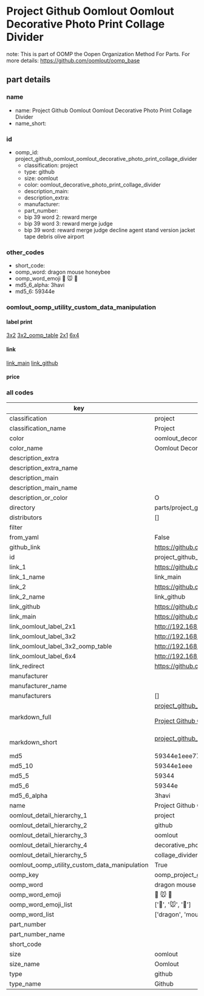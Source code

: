 # Project Github Oomlout Oomlout Decorative Photo Print Collage Divider  

note: This is part of OOMP the Oopen Organization Method For Parts. For more details: https://github.com/oomlout/oomp_base

##  part details
  







### name
* name: Project Github Oomlout Oomlout Decorative Photo Print Collage Divider
* name_short: 
### id
* oomp_id: project_github_oomlout_oomlout_decorative_photo_print_collage_divider
  * classification: project
  * type: github
  * size: oomlout
  * color: oomlout_decorative_photo_print_collage_divider
  * description_main: 
  * description_extra: 
  * manufacturer: 
  * part_number: 
  * bip 39 word 2: reward merge
  * bip 39 word 3: reward merge judge
  * bip 39 word: reward merge judge decline agent stand version jacket tape debris olive airport

### other_codes
* short_code: 
* oomp_word: dragon mouse honeybee
* oomp_word_emoji :dragon: :mouse: :honeybee:
* md5_6_alpha: 3havi
* md5_6: 59344e






### oomlout_oomp_utility_custom_data_manipulation
#### label print
[3x2](http://192.168.1.245:1112/?label=oomp%203havi)
[3x2_oomp_table](http://192.168.1.108:1112/?label=oomp%203havi)
[2x1](http://192.168.1.242:1112/?label=oomp%203havi)
[6x4](http://192.168.1.55:1112/?label=oomp%203havi)    

#### link

[link_main](https://github.com/oomlout/oomlout_oomp_version_1_messy/tree/main/parts/project_github_oomlout_oomlout_decorative_photo_print_collage_divider) [link_github](https://github.com/oomlout/oomlout_oomp_version_1_messy/tree/main/parts/project_github_oomlout_oomlout_decorative_photo_print_collage_divider)                             

#### price







### all codes 
| key | value |  
| --- | --- |  
| classification | project |  
| classification_name | Project |  
| color | oomlout_decorative_photo_print_collage_divider |  
| color_name | Oomlout Decorative Photo Print Collage Divider |  
| description_extra |  |  
| description_extra_name |  |  
| description_main |  |  
| description_main_name |  |  
| description_or_color | O  |  
| directory | parts/project_github_oomlout_oomlout_decorative_photo_print_collage_divider |  
| distributors | [] |  
| filter |  |  
| from_yaml | False |  
| github_link | https://github.com/oomlout/oomlout_oomp_part_src/tree/main/parts/project_github_oomlout_oomlout_decorative_photo_print_collage_divider |  
| id | project_github_oomlout_oomlout_decorative_photo_print_collage_divider |  
| link_1 | https://github.com/oomlout/oomlout_oomp_version_1_messy/tree/main/parts/project_github_oomlout_oomlout_decorative_photo_print_collage_divider |  
| link_1_name | link_main |  
| link_2 | https://github.com/oomlout/oomlout_oomp_version_1_messy/tree/main/parts/project_github_oomlout_oomlout_decorative_photo_print_collage_divider |  
| link_2_name | link_github |  
| link_github | https://github.com/oomlout/oomlout_oomp_version_1_messy/tree/main/parts/project_github_oomlout_oomlout_decorative_photo_print_collage_divider |  
| link_main | https://github.com/oomlout/oomlout_oomp_version_1_messy/tree/main/parts/project_github_oomlout_oomlout_decorative_photo_print_collage_divider |  
| link_oomlout_label_2x1 | http://192.168.1.242:1112/?label=oomp%203havi |  
| link_oomlout_label_3x2 | http://192.168.1.245:1112/?label=oomp%203havi |  
| link_oomlout_label_3x2_oomp_table | http://192.168.1.108:1112/?label=oomp%203havi |  
| link_oomlout_label_6x4 | http://192.168.1.55:1112/?label=oomp%203havi |  
| link_redirect | https://github.com/oomlout/oomlout_oomp_version_1_messy/tree/main/parts/project_github_oomlout_oomlout_decorative_photo_print_collage_divider |  
| manufacturer |  |  
| manufacturer_name |  |  
| manufacturers | [] |  
| markdown_full | [project_github_oomlout_oomlout_decorative_photo_print_collage_divider](none)<br>[](none)<br>[Project Github Oomlout Oomlout Decorative Photo Print Collage Divider](none)<br><br> |  
| markdown_short | [project_github_oomlout_oomlout_decorative_photo_print_collage_divider](none)<br><br> |  
| md5 | 59344e1eee771e5b5202738ef162ddc5 |  
| md5_10 | 59344e1eee |  
| md5_5 | 59344 |  
| md5_6 | 59344e |  
| md5_6_alpha | 3havi |  
| name | Project Github Oomlout Oomlout Decorative Photo Print Collage Divider |  
| oomlout_detail_hierarchy_1 | project |  
| oomlout_detail_hierarchy_2 | github |  
| oomlout_detail_hierarchy_3 | oomlout |  
| oomlout_detail_hierarchy_4 | decorative_photo_print |  
| oomlout_detail_hierarchy_5 | collage_divider |  
| oomlout_oomp_utility_custom_data_manipulation | True |  
| oomp_key | oomp_project_github_oomlout_oomlout_decorative_photo_print_collage_divider |  
| oomp_word | dragon mouse honeybee |  
| oomp_word_emoji | :dragon: :mouse: :honeybee: |  
| oomp_word_emoji_list | [':dragon:', ':mouse:', ':honeybee:'] |  
| oomp_word_list | ['dragon', 'mouse', 'honeybee'] |  
| part_number |  |  
| part_number_name |  |  
| short_code |  |  
| size | oomlout |  
| size_name | Oomlout |  
| type | github |  
| type_name | Github |  
